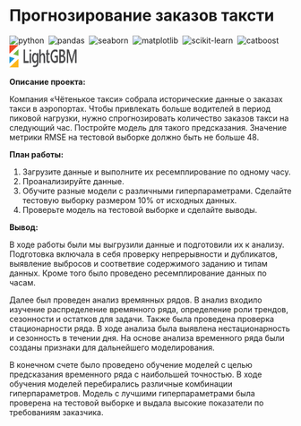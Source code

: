 # Прогнозирование заказов таксти

<div>
  <img src="https://www.python.org/static/community_logos/python-logo.png" title="python" alt="python" width="120" height="40"/>&nbsp
  <img src="https://pandas.pydata.org/static/img/pandas.svg" title="pandas" alt="pandas" width="120" height="40"/>&nbsp
  <img src="https://seaborn.pydata.org/_images/logo-wide-lightbg.svg" title="seaborn" alt="seaborn" width="120" height="40"/>&nbsp
  <img src="https://matplotlib.org/3.1.0/_images/sphx_glr_logos2_003.png" title="matplotlib" alt="matplotlib" width="120" height="40"/>&nbsp
  <img src="https://github.com/scikit-learn/scikit-learn/blob/main/doc/logos/scikit-learn-logo-small.png" title="scikit-learn" alt="scikit-learn" width="120" height="40"/>&nbsp
  <img src="https://github.com/catboost/catboost/blob/master/logo/catboost.png" title="catboost" alt="catboost" width="120" height="40"/>&nbsp
  <img src="https://github.com/microsoft/LightGBM/blob/master/docs/logo/LightGBM_logo_black_text.svg" title="lightgbm" alt="lightgbm" width="120" height="40"/>&nbsp
</div>

**Описание проекта:**

Компания «Чётенькое такси» собрала исторические данные о заказах такси в аэропортах. Чтобы привлекать больше водителей в период пиковой нагрузки, нужно спрогнозировать количество заказов такси на следующий час. Постройте модель для такого предсказания. Значение метрики RMSE на тестовой выборке должно быть не больше 48.

**План работы:**

1. Загрузите данные и выполните их ресемплирование по одному часу.
2. Проанализируйте данные.
3. Обучите разные модели с различными гиперпараметрами. Сделайте тестовую выборку размером 10% от исходных данных.
4. Проверьте модель на тестовой выборке и сделайте выводы.

**Вывод:**

В ходе работы были мы выгрузили данные и подготовили их к анализу. Подготовка включала в себя проверку непрерывности и дубликатов, выявление выбросов и соответвие содержимого заданию и типам данных. Кроме того было проведено ресемплирование данных по часам.

Далее был проведен анализ времянных рядов. В анализ входило изучение распределение времянного ряда, определение роли трендов, сезонности и остатков для задачи. Также была проведена проверка стационарности ряда. В ходе анализа была выявлена нестационарность и сезонность в течении дня. На основе анализа временного ряда были созданы признаки для дальнейшего моделирования.

В конечном счете было проведено обучение моделей с целью предсказания временного ряда с наибольшей точностью. В ходе обучения моделей перебирались различные комбинации гиперпараметров. Модель с лучшими гиперпараметрами была проверена на тестовой выборке и выдала высокие показатели по требованиям заказчика.


